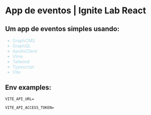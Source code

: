 # App de eventos | Ignite Lab React

## Um app de eventos simples usando:

<div style="color:lightblue">
<ul>
    <li>
        GraphCMS
    </li>
    <li>
        GraphQL
    </li>
    <li>
        ApolloClient
    </li>
    <li>
        Vime
    </li>
    <li>
        Tailwind
    </li>
    <li>
        Typescript
    </li>
    <li>
        Vite
    </li>
</ul>
</div>

## Env examples:

```
VITE_API_URL=

VITE_API_ACCESS_TOKEN=
```
